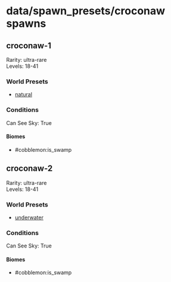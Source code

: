# data/spawn_presets/croconaw spawns  
  
## croconaw-1  
Rarity: ultra-rare  
Levels: 18-41  
  
### World Presets  
* [natural](/data/world_presets/natural.md)  
  
### Conditions  
Can See Sky: True  
  
#### Biomes  
  * #cobblemon:is_swamp
  
  
## croconaw-2  
Rarity: ultra-rare  
Levels: 18-41  
  
### World Presets  
* [underwater](/data/world_presets/underwater.md)  
  
### Conditions  
Can See Sky: True  
  
#### Biomes  
  * #cobblemon:is_swamp
  
